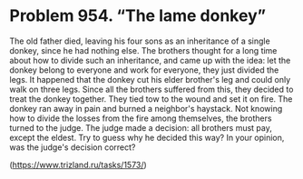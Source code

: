 # Problem 954. “The lame donkey”

The old father died, leaving his four sons as an inheritance of a single donkey, since he had nothing else. The brothers thought for a long time about how to divide such an inheritance, and came up with the idea: let the donkey belong to everyone and work for everyone, they just divided the legs. It happened that the donkey cut his elder brother's leg and could only walk on three legs. Since all the brothers suffered from this, they decided to treat the donkey together. They tied tow to the wound and set it on fire. The donkey ran away in pain and burned a neighbor's haystack. Not knowing how to divide the losses from the fire among themselves, the brothers turned to the judge. The judge made a decision: all brothers must pay, except the eldest. Try to guess why he decided this way? In your opinion, was the judge's decision correct?

(https://www.trizland.ru/tasks/1573/)